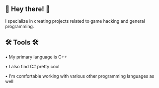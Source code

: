 ## 🚀 Hey there! 🚀 ##
I specialize in creating projects related to game hacking and general programming.

## 🛠️ Tools 🛠️ ##
• My primary language is C++

• I also find C# pretty cool

• I'm comfortable working with various other programming languages as well
